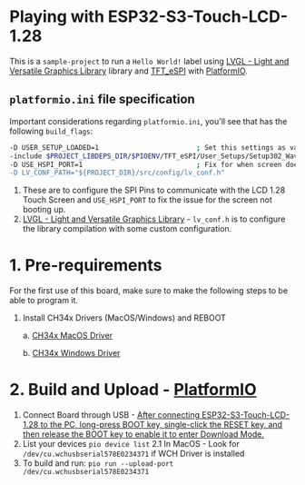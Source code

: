 ﻿# Playing with ESP32-S3-Touch-LCD-1.28
This is a `sample-project` to run a `Hello World!` label using [LVGL - Light and Versatile Graphics Library](https://github.com/lvgl/lvgl) library and [TFT_eSPI](https://github.com/Bodmer/TFT_eSPI) with [PlatformIO](https://platformio.org/).

## `platformio.ini` file specification
Important considerations regarding `platformio.ini`, you'll see that has the following `build_flags`:
  ```bash
  -D USER_SETUP_LOADED=1                        ; Set this settings as valid
  -include $PROJECT_LIBDEPS_DIR/$PIOENV/TFT_eSPI/User_Setups/Setup302_Waveshare_ESP32S3_GC9A01.h
  -D USE_HSPI_PORT=1                            ; Fix for when screen doesn't boot up
  -D LV_CONF_PATH="${PROJECT_DIR}/src/config/lv_conf.h"
  ```

1. These are to configure the SPI Pins to communicate with the LCD 1.28 Touch Screen and `USE_HSPI_PORT` to fix the issue for the screen not booting up.
2. [LVGL - Light and Versatile Graphics Library](https://github.com/lvgl/lvgl) - `lv_conf.h` is to configure the library compilation with some custom configuration.



# 1. Pre-requirements
For the first use of this board, make sure to make the following steps to be able to program it.

1. Install CH34x Drivers (MacOS/Windows) and REBOOT 

   a. [CH34x MacOS Driver](https://www.wch.cn/downloads/CH34XSER_MAC_ZIP.html)
   
   b. [CH34x Windows Driver](https://www.wch.cn/downloads/CH341SER_EXE.html)

# 2. Build and Upload - [PlatformIO](https://platformio.org/)

1. Connect Board through USB - [After connecting ESP32-S3-Touch-LCD-1.28 to the PC, long-press BOOT key, single-click the RESET key, and then release the BOOT key to enable it to enter Download Mode.](https://www.waveshare.com/wiki/ESP32-S3-Touch-LCD-1.28)
2. List your devices `pio device list`
    2.1 In MacOS - Look for `/dev/cu.wchusbserial578E0234371` if WCH Driver is installed
3. To build and run: `pio run --upload-port /dev/cu.wchusbserial578E0234371`


